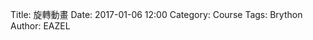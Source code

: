Title: 旋轉動畫
Date: 2017-01-06 12:00
Category: Course
Tags: Brython
Author: EAZEL

<!-- 導入 Brython 標準程式庫 -->
<script type="text/javascript" src="https://cdn.rawgit.com/brython-dev/brython/master/www/src/brython_dist.js">
</script>
 
<!-- 啟動 Brython -->
<script>
window.onload=function(){
brython(1);
}
</script>
 
<!-- 以下可以執行  Brython 程式 -->
<canvas id="onebar" width="400" height="400"></canvas>
<script type="text/python3">
from browser import document
from browser import window
from browser import timer
import math
canvas = document["onebar"]
ctx = canvas.getContext("2d")

width = canvas.width
height = canvas.height

def line(x1,y1,x2,y2):
    ctx.beginPath()
    ctx.lineWidth = 1
    ctx.moveTo(x1, y1)
    ctx.lineTo(x2, y2)
    ctx.strokeStyle = "blue"
    ctx.stroke()
    ctx.closePath()

def circle(x1,y1,r):
    ctx.beginPath()
    ctx.arc(x1, y1, r, 0, math.pi*2, True)
    ctx.fill()
    ctx.closePath()

line(200,200,200,300) 
circle(200, 200, 5)

x1 = 200
y1 =200
r = 100
deg = math.pi/180

theta = 0

def animate():
     global theta
     ctx.clearRect(0,0,width,height)
    x2 = x1 + r*math.cos(theta*deg)
    y2 = y1 + r*math.sin(theta*deg)
    line(x1,y1,x2,y2)
    
    circle(x1, y1, 5)
    theta +=1
    
timer.set_interval(animate,50)
</script>